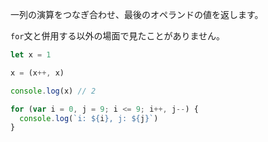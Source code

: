 <!--
label: ,
description: カンマ演算子
link: https://developer.mozilla.org/ja/docs/Web/JavaScript/Reference/Operators/Comma_Operator
-->

一列の演算をつなぎ合わせ、最後のオペランドの値を返します。

`for`文と併用する以外の場面で見たことがありません。

```typescript
let x = 1

x = (x++, x)

console.log(x) // 2

for (var i = 0, j = 9; i <= 9; i++, j--) {
  console.log(`i: ${i}, j: ${j}`)
}
```
